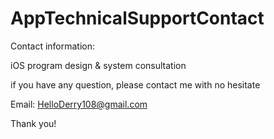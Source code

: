 # AppTechnicalSupportContact

Contact information:

iOS program design & system consultation

if you have any question, please contact me with no hesitate

Email: HelloDerry108@gmail.com

Thank you!
